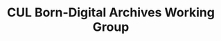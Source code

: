 ---
layout: default
title: CUL Born-Digital Archives Working Group
nav_order: 2
parent: Research and Outreach
has_children: false
has_toc: no

---